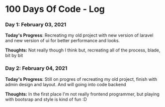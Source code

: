 # 100 Days Of Code - Log

### Day 1: February 03, 2021

**Today's Progress**: Recreating my old project with new version of laravel and new version of ui for better performance and looks.

**Thoughts:** Not really though I think but, recreating all of the process, blade, bit by bit

### Day 2: February 04, 2021

**Today's Progress**: Still on progres of recreating my old project, finish with admin design and layout. And will going into code backend

**Thoughts:** In the first place I'm not really frontend programmer, but playing with bootsrap and style is kind of fun :D
